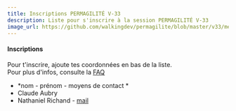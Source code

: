 ```yaml
---
title: Inscriptions PERMAGILITÉ V-33
description: Liste pour s'inscrire à la session PERMAGILITÉ V-33
image_url: https://github.com/walkingdev/permagilite/blob/master/v33/media/elm.png?raw=true
---
```


#### Inscriptions

Pour t'inscrire, ajoute tes coordonnées en bas de la liste.  
Pour plus d'infos, consulte la [FAQ](http://walkingdev.fr/#walkingdev/permagilite/blob/master/v33/faq.md)  

* *nom - prénom - moyens de contact *
* Claude Aubry
* Nathaniel Richand - [mail](mailto:nrichand@gmail.com)

